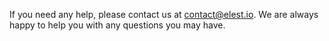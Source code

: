 If you need any help, please contact us at [contact@elest.io](mailto:contact@elest.io).
We are always happy to help you with any questions you may have.
